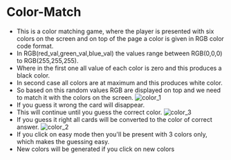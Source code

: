 # Color-Match

* This is a color matching game, where the player is presented with six colors on the screen and on top of the page a color is given in RGB color code format.
* In RGB(red_val,green_val,blue_val) the values range between RGB(0,0,0) to RGB(255,255,255).
* Where in the first one all value of each color is zero and this produces a black color.
* In second case all colors are at maximum and this produces white color.
* So based on this random values RGB are displayed on top and we need to match it with the colors on the screen.
  ![color_1](https://user-images.githubusercontent.com/71386305/96873860-1a5d4400-1493-11eb-9a6a-ce0bf93be18f.png)
* If you guess it wrong the card will disappear.
* This will continue until you guess the correct color.
  ![color_3](https://user-images.githubusercontent.com/71386305/96874008-4678c500-1493-11eb-8bb7-807292508b54.png)
* If you guess it right all cards will be converted to the color of correct answer.
  ![color_2](https://user-images.githubusercontent.com/71386305/96874102-5f817600-1493-11eb-9d5e-3df263e20e7b.png)
* If you click on easy mode then you'll be present with 3 colors only, which makes the guessing easy.
* New colors will be generated if you click on new colors
